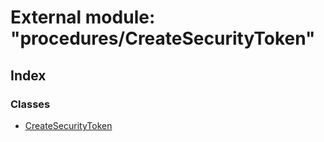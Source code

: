 # External module: "procedures/CreateSecurityToken"

## Index

### Classes

* [CreateSecurityToken](../classes/_procedures_createsecuritytoken_.createsecuritytoken.md)
